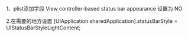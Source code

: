 1、plist添加字段
View controller-based status bar appearance 设置为 NO

2.在需要的地方设置
[UIApplication sharedApplication].statusBarStyle = UIStatusBarStyleLightContent;